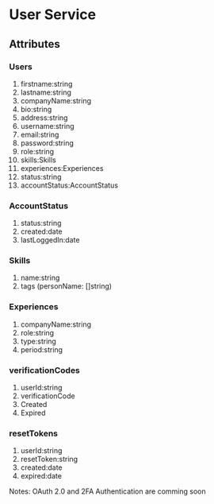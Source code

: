 # User Service

## Attributes

### Users

1. firstname:string
2. lastname:string
3. companyName:string
4. bio:string
5. address:string
6. username:string
7. email:string
8. password:string
9. role:string
10. skills:Skills
11. experiences:Experiences
12. status:string
13. accountStatus:AccountStatus

### AccountStatus

1. status:string
2. created:date
3. lastLoggedIn:date

### Skills

1. name:string
2. tags (personName: []string)

### Experiences

1. companyName:string
2. role:string
3. type:string
4. period:string

### verificationCodes

1. userId:string
2. verificationCode
3. Created
4. Expired

### resetTokens

1. userId:string
2. resetToken:string
3. created:date
4. expired:date

Notes: OAuth 2.0 and 2FA Authentication are comming soon
